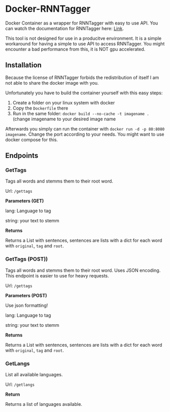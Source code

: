 # Docker-RNNTagger
Docker Container as a wrapper for RNNTagger with easy to use API. You can watch the documentation for RNNTagger here: [Link](https://www.cis.uni-muenchen.de/~schmid/tools/RNNTagger/).

This tool is not designed for use in a producitve environment. It is a simple workaround for having a simple to use API to access RNNTagger. You might encounter a bad performance from this, it
 is NOT gpu accelerated.

## Installation

Because the license of RNNTagger forbids the redistribution of itself I am not able to share the docker image with you.

Unfortunately you have to build the container yourself with this easy steps:

1. Create a folder on your linux system with docker
2. Copy the `Dockerfile` there
3. Run in the same folder: `docker build --no-cache -t imagename .` (change imagename to your desired image name

Afterwards you simply can run the container with `docker run -d -p 80:8080 imagename`. Change the port according to your needs. You might want to use docker compose for this.

## Endpoints

### GetTags

Tags all words and stemms them to their root word.

Url: `/gettags`

**Parameters (GET)**

lang: Language to tag

string: your text to stemm

**Returns**

Returns a List with sentences, sentences are lists with a dict for each word with `original`, `tag` and `root`.

### GetTags (POST))

Tags all words and stemms them to their root word. Uses JSON encoding. This endpoint is easier to use for heavy requests.

Url: `/gettags`

**Parameters (POST)**

Use json formatting!

lang: Language to tag

string: your text to stemm

**Returns**

Returns a List with sentences, sentences are lists with a dict for each word with `original`, `tag` and `root`.


### GetLangs

List all available languages.

Url: `/getlangs`

**Return**

Returns a list of languages available.

